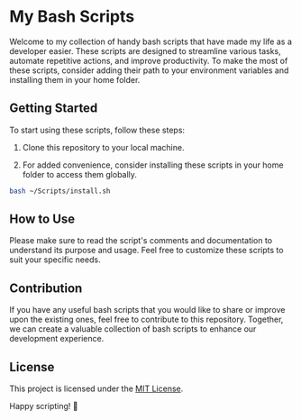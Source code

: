 # My Bash Scripts

Welcome to my collection of handy bash scripts that have made my life as a developer easier. These scripts are designed to streamline various tasks, automate repetitive actions, and improve productivity. To make the most of these scripts, consider adding their path to your environment variables and installing them in your home folder.

## Getting Started

To start using these scripts, follow these steps:

1. Clone this repository to your local machine.

2. For added convenience, consider installing these scripts in your home folder to access them globally.

```bash
bash ~/Scripts/install.sh
```

## How to Use

Please make sure to read the script's comments and documentation to understand its purpose and usage. Feel free to customize these scripts to suit your specific needs.

## Contribution

If you have any useful bash scripts that you would like to share or improve upon the existing ones, feel free to contribute to this repository. Together, we can create a valuable collection of bash scripts to enhance our development experience.

## License

This project is licensed under the [MIT License](LICENSE).

Happy scripting! 🚀